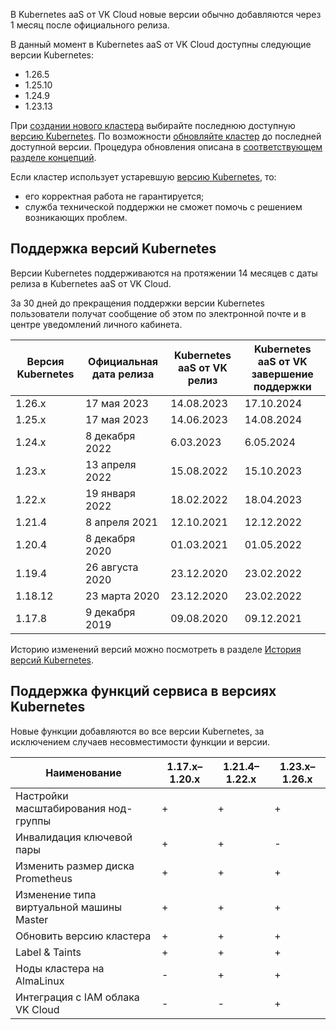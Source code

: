 В Kubernetes aaS от VK Cloud новые версии обычно добавляются через 1 месяц после официального релиза.

В данный момент в Kubernetes aaS от VK Cloud доступны следующие версии Kubernetes:

- 1.26.5
- 1.25.10
- 1.24.9
- 1.23.13

При [создании нового кластера](../../../operations/create-cluster) выбирайте последнюю доступную [версию Kubernetes](#k8s-versions-list). По возможности [обновляйте кластер](../../../operations/update) до последней доступной версии. Процедура обновления описана в [соответствующем разделе концепций](../../update).

Если кластер использует устаревшую [версию Kubernetes](#k8s-versions-list), то:

- его корректная работа не гарантируется;
- служба технической поддержки не сможет помочь с решением возникающих проблем.

## Поддержка версий Kubernetes <a id="k8s-versions-list"></a>

Версии Kubernetes поддерживаются на протяжении 14 месяцев с даты релиза в Kubernetes aaS от VK Cloud.

За 30 дней до прекращения поддержки версии Kubernetes пользователи получат сообщение об этом по электронной почте и в центре уведомлений личного кабинета.

|Версия Kubernetes|Официальная дата релиза|Kubernetes aaS от VK релиз|Kubernetes aaS от VK завершение поддержки|
|------|------|------|-------|
| 1.26.x  | 17 мая 2023     | 14.08.2023 | 17.10.2024 |
| 1.25.x  | 17 мая 2023     | 14.06.2023 | 14.08.2024 |
| 1.24.x  | 8 декабря 2022  | 6.03.2023  | 6.05.2024  |
| 1.23.x  | 13 апреля 2022  | 15.08.2022 | 15.10.2023 |
| 1.22.x  | 19 января 2022  | 18.02.2022 | 18.04.2023 |
| 1.21.4  | 8 апреля 2021   | 12.10.2021 | 12.12.2022 |
| 1.20.4  | 8 декабря 2020  | 01.03.2021 | 01.05.2022 |
| 1.19.4  | 26 августа 2020 | 23.12.2020 | 23.02.2022 |
| 1.18.12 | 23 марта 2020   | 23.12.2020 | 23.02.2022 |
| 1.17.8  | 9 декабря 2019  | 09.08.2020 | 09.12.2021 |

Историю изменений версий можно посмотреть в разделе [История версий Kubernetes](../version-changelog).

## Поддержка функций сервиса в версиях Kubernetes <a id="k8s-features-list"></a>

Новые функции добавляются во все версии Kubernetes, за исключением случаев несовместимости функции и версии.

| Наименование                             | 1.17.x–1.20.x | 1.21.4–1.22.х | 1.23.x–1.26.х |
| ---------------------------------------- | ------------- | ------------- | ------ |
| Настройки масштабирования нод-группы     | +             | +             | +      |
| Инвалидация ключевой пары                | +             | +             | -      |
| Изменить размер диска Prometheus         | +             | +             | +      |
| Изменение типа виртуальной машины Master | +             | +             | +      |
| Обновить версию кластера                 | +             | +             | +      |
| Label & Taints                           | +             | +             | +      |
| Ноды кластера на AlmaLinux               | -             | +             | +      |
| Интеграция с IAM облака VK Cloud         | -             | -             | +      |
